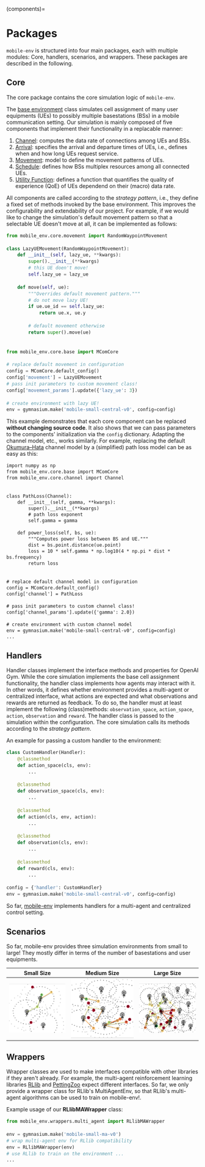 (components)=

# Packages

`mobile-env` is structured into four main packages, each with multiple modules: Core, handlers, scenarios, and wrappers.
These packages are described in the following.


## Core

The core package contains the core simulation logic of `mobile-env`.

The [base environment](https://mobile-env.readthedocs.io/en/latest/source/mobile_env.core.html#mobile_env.core.base.MComCore) class simulates cell assignment of many user equipments (UEs) to possibly multiple basestations (BSs) in a mobile communication setting. Our simulation is mainly composed of five components that implement their functionality in a replacable manner:

1. [Channel](https://mobile-env.readthedocs.io/en/latest/source/mobile_env.core.html#mobile_env.core.channels.Channel): computes the data rate of connections among UEs and BSs.
2. [Arrival](https://mobile-env.readthedocs.io/en/latest/source/mobile_env.core.html#mobile_env.core.arrival.Arrival): specifies the arrival and departure times of UEs, i.e., defines when and how long UEs request service.
3. [Movement](https://mobile-env.readthedocs.io/en/latest/source/mobile_env.core.html#mobile_env.core.movement.Movement): model to define the movement patterns of UEs.
4. [Schedule](https://mobile-env.readthedocs.io/en/latest/source/mobile_env.core.html#mobile_env.core.schedules.Scheduler): defines how BSs multiplex resources among all connected UEs.
5. [Utility Function](https://mobile-env.readthedocs.io/en/latest/source/mobile_env.core.html#mobile_env.core.utilities.Utility): defines a function that quantifies the quality of experience (QoE) of UEs dependend on their (macro) data rate.

All components are called according to the *strategy pattern*, i.e., they define a fixed set of methods invoked by the base environment. This improves the configurability and extendability of our project. For example, if we would like to change the simulation's default movement pattern so that a selectable UE doesn't move at all, it can be implemented as follows:
```python
from mobile_env.core.movement import RandomWaypointMovement

class LazyUEMovement(RandomWaypointMovement):
    def __init__(self, lazy_ue, **kwargs):
        super().__init__(**kwargs)
        # this UE doen't move!
        self.lazy_ue = lazy_ue

    def move(self, ue):
        """Overrides default movement pattern."""
        # do not move lazy UE!
        if ue.ue_id == self.lazy_ue:
            return ue.x, ue.y

        # default movement otherwise
        return super().move(ue)


from mobile_env.core.base import MComCore

# replace default movement in configuration
config = MComCore.default_config()
config['movement'] = LazyUEMovement
# pass init parameters to custom movement class!
config['movement_params'].update({'lazy_ue': 3})

# create environment with lazy UE!
env = gymnasium.make('mobile-small-central-v0', config=config)
```

This example demonstrates that each core component can be replaced **without changing source code**. It also shows that we can pass parameters to the components' initialization via the ``config`` dictionary. Adapting the channel model, etc., works similarly. For example, replacing the default [Okumura–Hata](https://en.wikipedia.org/wiki/Hata_model) channel model by a (simplified) path loss model can be as easy as this:

```
import numpy as np
from mobile_env.core.base import MComCore
from mobile_env.core.channel import Channel


class PathLoss(Channel):
    def __init__(self, gamma, **kwargs):
        super().__init__(**kwargs)
        # path loss exponent
        self.gamma = gamma

    def power_loss(self, bs, ue):
        """Computes power loss between BS and UE."""
        dist = bs.point.distance(ue.point)
        loss = 10 * self.gamma * np.log10(4 * np.pi * dist * bs.frequency)
        return loss


# replace default channel model in configuration
config = MComCore.default_config()
config['channel'] = PathLoss

# pass init parameters to custom channel class!
config['channel_params'].update({'gamma': 2.0})

# create environment with custom channel model
env = gymnasium.make('mobile-small-central-v0', config=config)
...
```

## Handlers
Handler classes implement the interface methods and properties for OpenAI Gym. While the core simulation implements the base cell assignment functionality, the handler class implements how agents may interact with it. In other words, it defines whether environment provides a multi-agent or centralized interface, what actions are expected and what observations and rewards are returned as feedback. To do so, the handler must at least implement the following (class)methods: `observation_space`, `action_space`, `action`, `observation` and `reward`. The handler class is passed to the simulation within the configuration. The core simulation calls its methods according to the *strategy pattern*.

An example for passing a custom handler to the environment:
```python
class CustomHandler(Handler):
    @classmethod
    def action_space(cls, env):
        ...

    @classmethod
    def observation_space(cls, env):
        ...

    @classmethod
    def action(cls, env, action):
        ...

    @classmethod
    def observation(cls, env):
        ...

    @classmethod
    def reward(cls, env):
        ...

config = {'handler': CustomHandler}
env = gymnasium.make('mobile-small-central-v0', config=config)
```

So far, [mobile-env](https://mobile-env.readthedocs.io/en/latest/index.html) implements handlers for a multi-agent and centralized control setting.

## Scenarios
So far, mobile-env provides three simulation environments from small to large! They mostly differ in terms of the number of basestations and user equipments.

Small Size             |  Medium Size             |  Large Size
:-------------------------:|:-------------------------:|:-------------------------:
![](./images/small.png)  |  ![](./images/medium.png)  |  ![](./images/large.png)

## Wrappers
Wrapper classes are used to make interfaces compatible with other libraries if they aren't already. For example, the multi-agent reinforcement learning libraries [RLlib](https://docs.ray.io/en/stable/rllib.html) and [PettingZoo](https://www.pettingzoo.ml/) expect different interfaces. So far, we only provide a wrapper class for RLlib's MultiAgentEnv, so that RLlib's multi-agent algorithms can be used to train on mobile-env!.

Example usage of our **RLlibMAWrapper** class:
```python
from mobile_env.wrappers.multi_agent import RLlibMAWrapper

env = gymnasium.make('mobile-small-ma-v0')
# wrap multi-agent env for RLlib compatibility
env = RLlibMAWrapper(env)
# use RLlib to train on the environment ...
...
```

